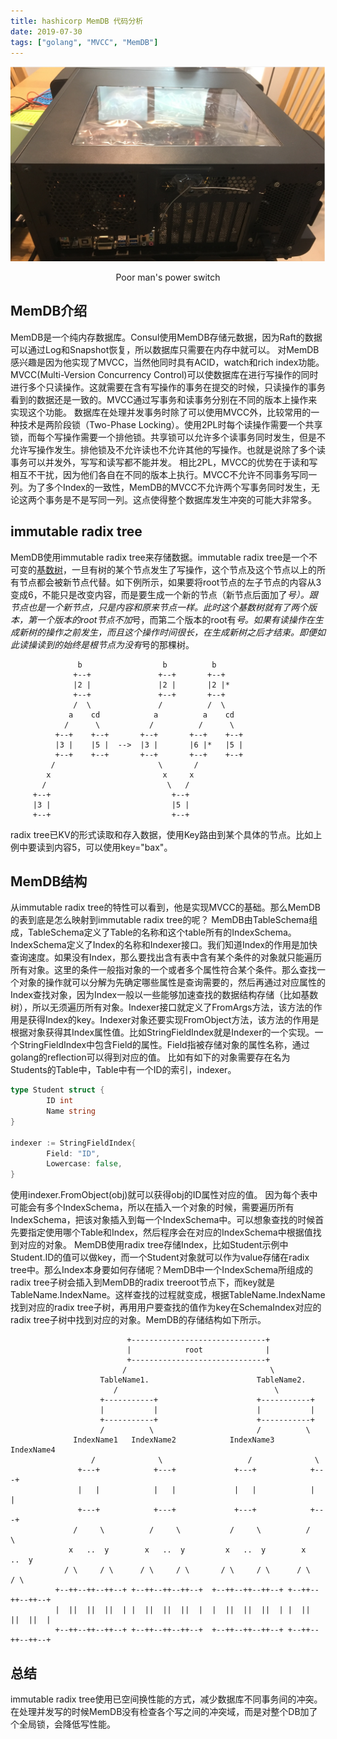 ```yaml
---
title: hashicorp MemDB 代码分析
date: 2019-07-30
tags: ["golang", "MVCC", "MemDB"]
---
```

![power switch](/powerswitch.jpg)
<center> Poor man's power switch </center>

## MemDB介绍

MemDB是一个纯内存数据库。Consul使用MemDB存储元数据，因为Raft的数据可以通过Log和Snapshot恢复，所以数据库只需要在内存中就可以。
对MemDB感兴趣是因为他实现了MVCC，当然他同时具有ACID，watch和rich index功能。
MVCC(Multi-Version Concurrency Control)可以使数据库在进行写操作的同时进行多个只读操作。这就需要在含有写操作的事务在提交的时候，只读操作的事务看到的数据还是一致的。MVCC通过写事务和读事务分别在不同的版本上操作来实现这个功能。
数据库在处理并发事务时除了可以使用MVCC外，比较常用的一种技术是两阶段锁（Two-Phase Locking）。使用2PL时每个读操作需要一个共享锁，而每个写操作需要一个排他锁。共享锁可以允许多个读事务同时发生，但是不允许写操作发生。排他锁及不允许读也不允许其他的写操作。也就是说除了多个读事务可以并发外，写写和读写都不能并发。
相比2PL，MVCC的优势在于读和写相互不干扰，因为他们各自在不同的版本上执行。MVCC不允许不同事务写同一列。为了多个Index的一致性，MemDB的MVCC不允许两个写事务同时发生，无论这两个事务是不是写同一列。这点使得整个数据库发生冲突的可能大非常多。

## immutable radix tree

MemDB使用immutable radix tree来存储数据。immutable radix tree是一个不可变的[基数树](https://en.wikipedia.org/wiki/Radix_tree)，一旦有树的某个节点发生了写操作，这个节点及这个节点以上的所有节点都会被新节点代替。如下例所示，如果要将root节点的左子节点的内容从3变成6，不能只是改变内容，而是要生成一个新的节点（新节点后面加了*号）。跟节点也是一个新节点，只是内容和原来节点一样。此时这个基数树就有了两个版本，第一个版本的root节点不加*号，而第二个版本的root有*号。如果有读操作在生成新树的操作之前发生，而且这个操作时间很长，在生成新树之后才结束。即便如此读操读到的始终是根节点为没有*号的那棵树。
```
               b                  b          b
              +--+               +--+       +--+
              |2 |               |2 |       |2 |*
              +--+               +--+       +--+
              /  \               /          /  \
             a    cd            a          a    cd
            /      \           /          /      \
          +--+    +--+       +--+       +--+    +--+
          |3 |    |5 |  -->  |3 |       |6 |*   |5 |
          +--+    +--+       +--+       +--+    +--+
         /                       \       /
        x                         x     x
       /                           \   /
     +--+                           +--+
     |3 |                           |5 |
     +--+                           +--+
```
radix tree已KV的形式读取和存入数据，使用Key路由到某个具体的节点。比如上例中要读到内容5，可以使用key="bax"。
## MemDB结构

从immutable radix tree的特性可以看到，他是实现MVCC的基础。那么MemDB的表到底是怎么映射到immutable radix tree的呢？
MemDB由TableSchema组成，TableSchema定义了Table的名称和这个table所有的IndexSchema。IndexSchema定义了Index的名称和Indexer接口。我们知道Index的作用是加快查询速度。如果没有Index，那么要找出含有表中含有某个条件的对象就只能遍历所有对象。这里的条件一般指对象的一个或者多个属性符合某个条件。那么查找一个对象的操作就可以分解为先确定哪些属性是查询需要的，然后再通过对应属性的Index查找对象，因为Index一般以一些能够加速查找的数据结构存储（比如基数树），所以无须遍历所有对象。Indexer接口就定义了FromArgs方法，该方法的作用是获得Index的key。Indexer对象还要实现FromObject方法，该方法的作用是根据对象获得其Index属性值。比如StringFieldIndex就是Indexer的一个实现。一个StringFieldIndex中包含Field的属性。Field指被存储对象的属性名称，通过golang的reflection可以得到对应的值。
比如有如下的对象需要存在名为Students的Table中，Table中有一个ID的索引，indexer。
```go
type Student struct {
        ID int
        Name string
}

indexer := StringFieldIndex{
        Field: "ID",
        Lowercase: false,
}
```
使用indexer.FromObject(obj)就可以获得obj的ID属性对应的值。
因为每个表中可能会有多个IndexSchema，所以在插入一个对象的时候，需要遍历所有IndexSchema，把该对象插入到每一个IndexSchema中。可以想象查找的时候首先要指定使用哪个Table和Index，然后程序会在对应的IndexSchema中根据值找到对应的对象。
MemDB使用radix tree存储Index，比如Student示例中Student.ID的值可以做key，而一个Student对象就可以作为value存储在radix tree中。那么Index本身要如何存储呢？MemDB中一个IndexSchema所组成的radix tree子树会插入到MemDB的radix treeroot节点下，而key就是TableName.IndexName。这样查找的过程就变成，根据TableName.IndexName找到对应的radix tree子树，再用用户要查找的值作为key在SchemaIndex对应的radix tree子树中找到对应的对象。MemDB的存储结构如下所示。

```
                          +------------------------------+
                          |            root              |
                          +------------------------------+
                         /                                \
                    TableName1.                        TableName2.
                       /                                   \
                    +-----------+                      +-----------+
                    |           |                      |           |
                    +-----------+                      +-----------+
                    /          \                       /          \
              IndexName1   IndexName2            IndexName3   IndexName4
                  /              \                   /              \
               +---+            +---+             +---+            +---+
               |   |            |   |             |   |            |   |
               +---+            +---+             +---+            +---+
              /     \          /     \           /     \          /     \
             x   ..  y        x   ..  y         x   ..  y        x   ..  y
            / \     / \      / \     / \       / \     / \      / \     / \
          +--++--++--++--+ +--++--++--++--+  +--++--++--++--+ +--++--++--++--+
          |  ||  ||  ||  | |  ||  ||  ||  |  |  ||  ||  ||  | |  ||  ||  ||  |
          +--++--++--++--+ +--++--++--++--+  +--++--++--++--+ +--++--++--++--+

```

## 总结

immutable radix tree使用已空间换性能的方式，减少数据库不同事务间的冲突。在处理并发写的时候MemDB没有检查各个写之间的冲突域，而是对整个DB加了个全局锁，会降低写性能。
